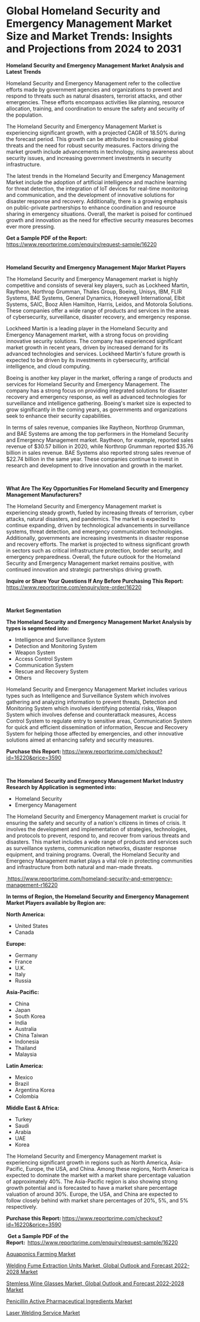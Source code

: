 <p><h1>Global Homeland Security and Emergency Management Market Size and Market Trends: Insights and Projections from 2024 to 2031</h1></p><p><strong>Homeland Security and Emergency Management Market Analysis and Latest Trends</strong></p>
<p><p>Homeland Security and Emergency Management refer to the collective efforts made by government agencies and organizations to prevent and respond to threats such as natural disasters, terrorist attacks, and other emergencies. These efforts encompass activities like planning, resource allocation, training, and coordination to ensure the safety and security of the population.</p><p>The Homeland Security and Emergency Management Market is experiencing significant growth, with a projected CAGR of 18.50% during the forecast period. This growth can be attributed to increasing global threats and the need for robust security measures. Factors driving the market growth include advancements in technology, rising awareness about security issues, and increasing government investments in security infrastructure.</p><p>The latest trends in the Homeland Security and Emergency Management Market include the adoption of artificial intelligence and machine learning for threat detection, the integration of IoT devices for real-time monitoring and communication, and the development of innovative solutions for disaster response and recovery. Additionally, there is a growing emphasis on public-private partnerships to enhance coordination and resource sharing in emergency situations. Overall, the market is poised for continued growth and innovation as the need for effective security measures becomes ever more pressing.</p></p>
<p><strong>Get a Sample PDF of the Report:&nbsp;</strong> <a href="https://www.reportprime.com/enquiry/request-sample/16220">https://www.reportprime.com/enquiry/request-sample/16220</a></p>
<p>&nbsp;</p>
<p><strong>Homeland Security and Emergency Management Major Market Players</strong></p>
<p><p>The Homeland Security and Emergency Management market is highly competitive and consists of several key players, such as Lockheed Martin, Raytheon, Northrop Grumman, Thales Group, Boeing, Unisys, IBM, FLIR Systems, BAE Systems, General Dynamics, Honeywell International, Elbit Systems, SAIC, Booz Allen Hamilton, Harris, Leidos, and Motorola Solutions. These companies offer a wide range of products and services in the areas of cybersecurity, surveillance, disaster recovery, and emergency response.</p><p>Lockheed Martin is a leading player in the Homeland Security and Emergency Management market, with a strong focus on providing innovative security solutions. The company has experienced significant market growth in recent years, driven by increased demand for its advanced technologies and services. Lockheed Martin's future growth is expected to be driven by its investments in cybersecurity, artificial intelligence, and cloud computing.</p><p>Boeing is another key player in the market, offering a range of products and services for Homeland Security and Emergency Management. The company has a strong focus on providing integrated solutions for disaster recovery and emergency response, as well as advanced technologies for surveillance and intelligence gathering. Boeing's market size is expected to grow significantly in the coming years, as governments and organizations seek to enhance their security capabilities.</p><p>In terms of sales revenue, companies like Raytheon, Northrop Grumman, and BAE Systems are among the top performers in the Homeland Security and Emergency Management market. Raytheon, for example, reported sales revenue of $30.57 billion in 2020, while Northrop Grumman reported $35.76 billion in sales revenue. BAE Systems also reported strong sales revenue of $22.74 billion in the same year. These companies continue to invest in research and development to drive innovation and growth in the market.</p></p>
<p>&nbsp;</p>
<p><strong>What Are The Key Opportunities For Homeland Security and Emergency Management Manufacturers?</strong></p>
<p><p>The Homeland Security and Emergency Management market is experiencing steady growth, fueled by increasing threats of terrorism, cyber attacks, natural disasters, and pandemics. The market is expected to continue expanding, driven by technological advancements in surveillance systems, threat detection, and emergency communication technologies. Additionally, governments are increasing investments in disaster response and recovery efforts. The market is projected to witness significant growth in sectors such as critical infrastructure protection, border security, and emergency preparedness. Overall, the future outlook for the Homeland Security and Emergency Management market remains positive, with continued innovation and strategic partnerships driving growth.</p></p>
<p><strong>Inquire or Share Your Questions If Any Before Purchasing This Report:</strong> <a href="https://www.reportprime.com/enquiry/pre-order/16220">https://www.reportprime.com/enquiry/pre-order/16220</a></p>
<p>&nbsp;</p>
<p><strong>Market Segmentation</strong></p>
<p><strong>The Homeland Security and Emergency Management Market Analysis by types is segmented into:</strong></p>
<p><ul><li>Intelligence and Surveillance System</li><li>Detection and Monitoring System</li><li>Weapon System</li><li>Access Control System</li><li>Communication System</li><li>Rescue and Recovery System</li><li>Others</li></ul></p>
<p><p>Homeland Security and Emergency Management Market includes various types such as Intelligence and Surveillance System which involves gathering and analyzing information to prevent threats, Detection and Monitoring System which involves identifying potential risks, Weapon System which involves defense and counterattack measures, Access Control System to regulate entry to sensitive areas, Communication System for quick and efficient dissemination of information, Rescue and Recovery System for helping those affected by emergencies, and other innovative solutions aimed at enhancing safety and security measures.</p></p>
<p><strong>Purchase this Report:&nbsp;</strong><a href="https://www.reportprime.com/checkout?id=16220&price=3590">https://www.reportprime.com/checkout?id=16220&price=3590</a></p>
<p>&nbsp;</p>
<p><strong>The Homeland Security and Emergency Management Market Industry Research by Application is segmented into:</strong></p>
<p><ul><li>Homeland Security</li><li>Emergency Management</li></ul></p>
<p><p>The Homeland Security and Emergency Management market is crucial for ensuring the safety and security of a nation's citizens in times of crisis. It involves the development and implementation of strategies, technologies, and protocols to prevent, respond to, and recover from various threats and disasters. This market includes a wide range of products and services such as surveillance systems, communication networks, disaster response equipment, and training programs. Overall, the Homeland Security and Emergency Management market plays a vital role in protecting communities and infrastructure from both natural and man-made threats.</p></p>
<p><a href="https://www.reportprime.com/homeland-security-and-emergency-management-r16220">&nbsp;https://www.reportprime.com/homeland-security-and-emergency-management-r16220</a></p>
<p><strong>In terms of Region, the Homeland Security and Emergency Management Market Players available by Region are:</strong></p>
<p>
    <p> <strong> North America: </strong>
        <ul>
            <li>United States</li>
            <li>Canada</li>
        </ul>
        </p> 
    <p> <strong> Europe: </strong>
        <ul>
            <li>Germany</li>
            <li>France</li>
            <li>U.K.</li>
            <li>Italy</li>
            <li>Russia</li>
        </ul>
        </p> 
    <p> <strong> Asia-Pacific: </strong>
        <ul>
            <li>China</li>
            <li>Japan</li>
            <li>South Korea</li>
            <li>India</li>
            <li>Australia</li>
            <li>China Taiwan</li>
            <li>Indonesia</li>
            <li>Thailand</li>
            <li>Malaysia</li>
        </ul>
        </p> 
    <p> <strong> Latin America: </strong>
        <ul>
            <li>Mexico</li>
            <li>Brazil</li>
            <li>Argentina Korea</li>
            <li>Colombia</li>
        </ul>
        </p> 
    <p> <strong> Middle East & Africa: </strong>
        <ul>
            <li>Turkey</li>
            <li>Saudi</li>
            <li>Arabia</li>
            <li>UAE</li>
            <li>Korea</li>
        </ul>
    </p>
    </p>
<p><p>The Homeland Security and Emergency Management market is experiencing significant growth in regions such as North America, Asia-Pacific, Europe, the USA, and China. Among these regions, North America is expected to dominate the market with a market share percentage valuation of approximately 40%. The Asia-Pacific region is also showing strong growth potential and is forecasted to have a market share percentage valuation of around 30%. Europe, the USA, and China are expected to follow closely behind with market share percentages of 20%, 5%, and 5% respectively.</p></p>
<p><strong>Purchase this Report: </strong><a href="https://www.reportprime.com/checkout?id=16220&price=3590">https://www.reportprime.com/checkout?id=16220&price=3590</a></p>
<p>&nbsp;<strong>Get a Sample PDF of the Report:&nbsp;&nbsp;</strong><a href="https://www.reportprime.com/enquiry/request-sample/16220">https://www.reportprime.com/enquiry/request-sample/16220</a></p>
<p><strong></strong></p>
<p><p><a href="https://medium.com/@amanda.slater3544357/aquaponics-farming-market-trends-and-analysis-opportunities-and-challenges-for-future-growth-26e64612a2ed">Aquaponics Farming Market</a></p><p><a href="https://issuu.com/reportprime-2/docs/welding-fume-extraction-units-marke_0577e5fc98b6b9">Welding Fume Extraction Units Market, Global Outlook and Forecast 2022-2028 Market</a></p><p><a href="https://issuu.com/reportprime-2/docs/stemless-wine-glasses-market-global_9e95e07c93c0ce">Stemless Wine Glasses Market, Global Outlook and Forecast 2022-2028 Market</a></p><p><a href="https://github.com/marloy8/Market-Research-Report-List-6/blob/main/penicillin-active-pharmaceutical-ingredients-market.md">Penicillin Active Pharmaceutical Ingredients Market</a></p><p><a href="https://medium.com/@benjamin.james7456/exploring-laser-welding-service-market-dynamics-revenue-analysis-and-growth-projections-in-the-5afe9a0e3fc0">Laser Welding Service Market</a></p></p>